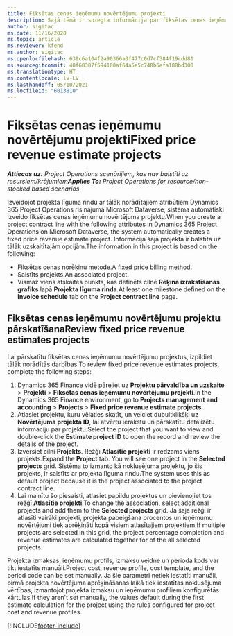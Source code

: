 ```yaml
---
title: Fiksētas cenas ieņēmumu novērtējumu projekti
description: Šajā tēmā ir sniegta informācija par fiksētas cenas ieņēmumiem projektos.
author: sigitac
ms.date: 11/16/2020
ms.topic: article
ms.reviewer: kfend
ms.author: sigitac
ms.openlocfilehash: 639c6a104f2a90366a0f477c0d7cf384f19cdd81
ms.sourcegitcommit: 40f68387f594180af64a5e5c748b6efa188bd300
ms.translationtype: HT
ms.contentlocale: lv-LV
ms.lasthandoff: 05/10/2021
ms.locfileid: "6013810"
---
```

# <a name="fixed-price-revenue-estimate-projects"></a><span data-ttu-id="e7dcc-103">Fiksētas cenas ieņēmumu novērtējumu projekti</span><span class="sxs-lookup"><span data-stu-id="e7dcc-103">Fixed price revenue estimate projects</span></span> 

<span data-ttu-id="e7dcc-104">_**Attiecas uz:** Project Operations scenārijiem, kas nav balstīti uz resursiem/krājumiem_</span><span class="sxs-lookup"><span data-stu-id="e7dcc-104">_**Applies To:** Project Operations for resource/non-stocked based scenarios_</span></span>

<span data-ttu-id="e7dcc-105">Izveidojot projekta līguma rindu ar tālāk norādītajiem atribūtiem Dynamics 365 Project Operations risinājumā Microsoft Dataverse, sistēma automātiski izveido fiksētas cenas ieņēmumu novērtējuma projektu.</span><span class="sxs-lookup"><span data-stu-id="e7dcc-105">When you create a project contract line with the following attributes in Dynamics 365 Project Operations on Microsoft Dataverse, the system automatically creates a fixed price revenue estimate project.</span></span> <span data-ttu-id="e7dcc-106">Informācija šajā projektā ir balstīta uz tālāk uzskaitītajām opcijām.</span><span class="sxs-lookup"><span data-stu-id="e7dcc-106">The information in this project is based on the following:</span></span>

  - <span data-ttu-id="e7dcc-107">Fiksētas cenas norēķinu metode.</span><span class="sxs-lookup"><span data-stu-id="e7dcc-107">A fixed price billing method.</span></span>
  - <span data-ttu-id="e7dcc-108">Saistīts projekts.</span><span class="sxs-lookup"><span data-stu-id="e7dcc-108">An associated project.</span></span>
  - <span data-ttu-id="e7dcc-109">Vismaz viens atskaites punkts, kas definēts cilnē **Rēķina izrakstīšanas grafiks** lapā **Projekta līguma rinda**.</span><span class="sxs-lookup"><span data-stu-id="e7dcc-109">At least one milestone defined on the **Invoice schedule** tab on the **Project contract line** page.</span></span>

## <a name="review-fixed-price-revenue-estimates-projects"></a><span data-ttu-id="e7dcc-110">Fiksētas cenas ieņēmumu novērtējumu projektu pārskatīšana</span><span class="sxs-lookup"><span data-stu-id="e7dcc-110">Review fixed price revenue estimates projects</span></span>
<span data-ttu-id="e7dcc-111">Lai pārskatītu fiksētas cenas ieņēmumu novērtējumu projektus, izpildiet tālāk norādītās darbības.</span><span class="sxs-lookup"><span data-stu-id="e7dcc-111">To review fixed price revenue estimates projects, complete the following steps:</span></span>

1. <span data-ttu-id="e7dcc-112">Dynamics 365 Finance vidē pārejiet uz **Projektu pārvaldība un uzskaite** > **Projekti** > **Fiksētas cenas ieņēmumu novērtējumu projekti**.</span><span class="sxs-lookup"><span data-stu-id="e7dcc-112">In the Dynamics 365 Finance environment, go to **Projects management and accounting** > **Projects** > **Fixed price revenue estimate projects**.</span></span>
2. <span data-ttu-id="e7dcc-113">Atlasiet projektu, kuru vēlaties skatīt, un veiciet dubultklikšķi uz **Novērtējuma projekta ID**, lai atvērtu ierakstu un pārskatītu detalizētu informāciju par projektu.</span><span class="sxs-lookup"><span data-stu-id="e7dcc-113">Select the project that you want to view and double-click the **Estimate project ID** to open the record and review the details of the project.</span></span>
3. <span data-ttu-id="e7dcc-114">Izvērsiet cilni **Projekts**. Režģī **Atlasītie projekti** ir redzams viens projekts.</span><span class="sxs-lookup"><span data-stu-id="e7dcc-114">Expand the **Project** tab. You will see one project in the **Selected projects** grid.</span></span> <span data-ttu-id="e7dcc-115">Sistēma to izmanto kā noklusējuma projektu, jo šis projekts, ir saistīts ar projekta līguma rindu.</span><span class="sxs-lookup"><span data-stu-id="e7dcc-115">The system uses this as default project because it is the project associated to the project contract line.</span></span> 
4. <span data-ttu-id="e7dcc-116">Lai mainītu šo piesaisti, atlasiet papildu projektus un pievienojiet tos režģī **Atlasītie projekti**.</span><span class="sxs-lookup"><span data-stu-id="e7dcc-116">To change the association, select additional projects and add them to the **Selected projects** grid.</span></span> <span data-ttu-id="e7dcc-117">Ja šajā režģī ir atlasīti vairāki projekti, projekta pabeigšana procentos un ieņēmumu novērtējumi tiek aprēķināti kopā visiem atlasītajiem projektiem.</span><span class="sxs-lookup"><span data-stu-id="e7dcc-117">If multiple projects are selected in this grid, the project percentage completion and revenue estimates are calculated together for of the all selected projects.</span></span>

  <span data-ttu-id="e7dcc-118">Projekta izmaksas, ieņēmumu profils, izmaksu veidne un perioda kods var tikt iestatīts manuāli.</span><span class="sxs-lookup"><span data-stu-id="e7dcc-118">Project cost, revenue profile, cost template, and the period code can be set manually.</span></span> <span data-ttu-id="e7dcc-119">Ja šie parametri netiek iestatīti manuāli, pirmā projekta novērtējuma aprēķināšanas laikā tiek iestatītas noklusējuma vērtības, izmantojot projekta izmaksu un ieņēmumu profiliem konfigurētās kārtulas.</span><span class="sxs-lookup"><span data-stu-id="e7dcc-119">If they aren't set manually, the values default during the first estimate calculation for the project using the rules configured for project cost and revenue profiles.</span></span>



[!INCLUDE[footer-include](../includes/footer-banner.md)]